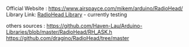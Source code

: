 
Official Website : https://www.airspayce.com/mikem/arduino/RadioHead/
Library Link: [RadioHead Library](https://www.airspayce.com/mikem/arduino/RadioHead/RadioHead-1.143.zip) - currently testing

others sources :
https://github.com/Haven-Lau/Arduino-Libraries/blob/master/RadioHead/RH_ASK.h
https://github.com/dragino/RadioHead/tree/master

